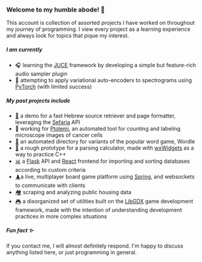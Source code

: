 ### Welcome to my humble abode! 👋
This account is collection of assorted projects I have worked on throughout my journey of programming. I view every project as a learning experience and always look for topics that pique my interest.
##### I am currently 
- 🎧 learning the [JUCE](https://github.com/juce-framework/JUCE) framework by developing a simple but feature-rich audio sampler plugin 
- 🧠 attempting to apply variational auto-encoders to spectrograms using [PyTorch](https://github.com/pytorch/pytorch) (with limited success)
##### My past projects include
- [📖](https://github.com/BOBONA/Mikraot-Gedolot) a demo for a fast Hebrew source retriever and page formatter, leveraging the [Sefaria](https://github.com/Sefaria/Sefaria-Project) API
- 🔬 working for [Ptolemi](https://github.com/Bar-Ilan-Microfluidics-Laboratory/Ptolemi-V5), an automated tool for counting and labeling microscope images of cancer cells
- [📝](https://github.com/BOBONA/Wordles) an automated directory for variants of the popular word game, Wordle 
- [🧮](https://github.com/BOBONA/UsefulCalculator) a rough prototype for a parsing calculator, made with [wxWidgets](https://github.com/wxWidgets/wxWidgets) as a way to practice C++
- [📊](https://github.com/caoash/configurable-ranking-system) a [Flask](https://github.com/pallets/flask) API and [React](https://github.com/facebook/react) frontend for importing and sorting databases according to custom criteria
- [♟️](https://github.com/BOBONA/BoardGameOnline)a live, multiplayer board game platform using [Spring](https://github.com/spring-projects/spring-framework), and websockets to communicate with clients
- [🏘](https://github.com/BOBONA/PredictingRealEstate) scraping and analyzing public housing data 
- [🎮](https://github.com/BOBONA/apri) a disorganized set of utilities built on the [LibGDX](https://github.com/libgdx/libgdx) game development framework, made with the intention of understanding development practices in more complex situations 
##### Fun fact ✨
If you contact me, I will almost definitely respond. I'm happy to discuss anything listed here, or just programming in general. 
